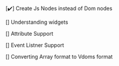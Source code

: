 [:heavy_check_mark:] Create Js Nodes instead of Dom nodes

[] Understanding widgets

[] Attribute Support

[] Event Listner Support

[] Converting Array format to Vdoms format 


